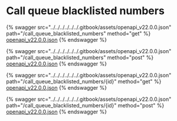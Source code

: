 # Call queue blacklisted numbers

{% swagger src="../../../../../../.gitbook/assets/openapi_v22.0.0.json" path="/call_queue_blacklisted_numbers" method="get" %}
[openapi_v22.0.0.json](../../../../../../.gitbook/assets/openapi_v22.0.0.json)
{% endswagger %}

{% swagger src="../../../../../../.gitbook/assets/openapi_v22.0.0.json" path="/call_queue_blacklisted_numbers" method="post" %}
[openapi_v22.0.0.json](../../../../../../.gitbook/assets/openapi_v22.0.0.json)
{% endswagger %}

{% swagger src="../../../../../../.gitbook/assets/openapi_v22.0.0.json" path="/call_queue_blacklisted_numbers/{id}" method="get" %}
[openapi_v22.0.0.json](../../../../../../.gitbook/assets/openapi_v22.0.0.json)
{% endswagger %}

{% swagger src="../../../../../../.gitbook/assets/openapi_v22.0.0.json" path="/call_queue_blacklisted_numbers/{id}" method="post" %}
[openapi_v22.0.0.json](../../../../../../.gitbook/assets/openapi_v22.0.0.json)
{% endswagger %}
